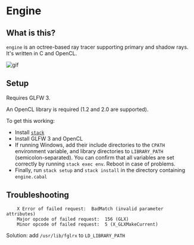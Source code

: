 # Engine

## What is this?

`engine` is an octree-based ray tracer supporting primary and shadow rays.
It's written in C and OpenCL.

![gif](http://i.giphy.com/onFwxfKDY6qwE.gif)

## Setup

Requires GLFW 3.

An OpenCL library is required (1.2 and 2.0 are supported).

To get this working:

* Install [`stack`](http://docs.haskellstack.org/en/stable/README.html)
* Install GLFW 3 and OpenCL
* If running Windows, add their include directories to the `CPATH` environment variable, and library directories to `LIBRARY_PATH` (semicolon-separated).
You can confirm that all variables are set correctly by running `stack exec env`. Reboot in case of problems.
* Finally, run `stack setup` and `stack install` in the directory containing `engine.cabal`

## Troubleshooting

        X Error of failed request:  BadMatch (invalid parameter attributes)
        Major opcode of failed request:  156 (GLX)
        Minor opcode of failed request:  5 (X_GLXMakeCurrent)

 Solution: add `/usr/lib/fglrx` to `LD_LIBRARY_PATH`
